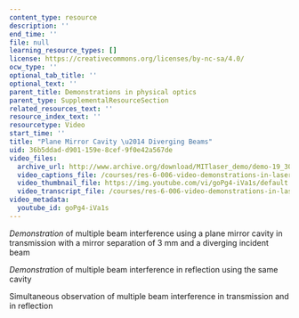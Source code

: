 ```yaml
---
content_type: resource
description: ''
end_time: ''
file: null
learning_resource_types: []
license: https://creativecommons.org/licenses/by-nc-sa/4.0/
ocw_type: ''
optional_tab_title: ''
optional_text: ''
parent_title: Demonstrations in physical optics
parent_type: SupplementalResourceSection
related_resources_text: ''
resource_index_text: ''
resourcetype: Video
start_time: ''
title: "Plane Mirror Cavity \u2014 Diverging Beams"
uid: 36b5ddad-d901-159e-8cef-9f0e42a567de
video_files:
  archive_url: http://www.archive.org/download/MITlaser_demo/demo-19_300k.mp4
  video_captions_file: /courses/res-6-006-video-demonstrations-in-lasers-and-optics-spring-2008/eeac63fa37c156159d9ca251d77c10ce_goPg4-iVa1s.vtt
  video_thumbnail_file: https://img.youtube.com/vi/goPg4-iVa1s/default.jpg
  video_transcript_file: /courses/res-6-006-video-demonstrations-in-lasers-and-optics-spring-2008/6c2150be67ffa4e037dfc864c3d64d1d_goPg4-iVa1s.pdf
video_metadata:
  youtube_id: goPg4-iVa1s
---
```


_Demonstration_ of multiple beam interference using a plane mirror cavity in transmission with a mirror separation of 3 mm and a diverging incident beam

_Demonstration_ of multiple beam interference in reflection using the same cavity

Simultaneous observation of multiple beam interference in transmission and in reflection

